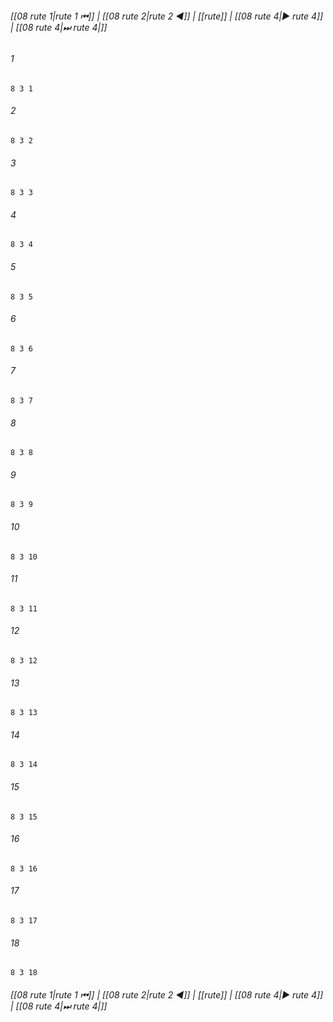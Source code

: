 
###### [[08 rute 1|rute 1 ⏮]] | [[08 rute 2|rute 2 ◀]] | [[rute]] | [[08 rute 4|▶ rute 4]] | [[08 rute 4|⏭ rute 4|]]

###### 1
``` verse
8 3 1 
```
###### 2
``` verse
8 3 2 
```
###### 3
``` verse
8 3 3 
```
###### 4
``` verse
8 3 4 
```
###### 5
``` verse
8 3 5 
```
###### 6
``` verse
8 3 6 
```
###### 7
``` verse
8 3 7 
```
###### 8
``` verse
8 3 8 
```
###### 9
``` verse
8 3 9 
```
###### 10
``` verse
8 3 10 
```
###### 11
``` verse
8 3 11 
```
###### 12
``` verse
8 3 12 
```
###### 13
``` verse
8 3 13 
```
###### 14
``` verse
8 3 14 
```
###### 15
``` verse
8 3 15 
```
###### 16
``` verse
8 3 16 
```
###### 17
``` verse
8 3 17 
```
###### 18
``` verse
8 3 18 
```

###### [[08 rute 1|rute 1 ⏮]] | [[08 rute 2|rute 2 ◀]] | [[rute]] | [[08 rute 4|▶ rute 4]] | [[08 rute 4|⏭ rute 4|]]

